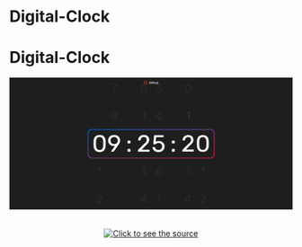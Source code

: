 # Digital-Clock

# Digital-Clock


![](https://github.com/Nabeelshar/Digital-Clock/blob/main/Capture.PNG)
<div align="center">
	<br>
	<a href="https://raw.githubusercontent.com/Nabeelshar/Digital-Clock/main/new.svg">
		<img src="header.svg" width="800" height="400" alt="Click to see the source">
	</a>
	<br>
</div>
